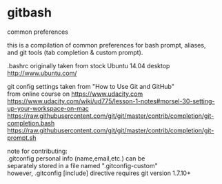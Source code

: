 # gitbash
common preferences

this is a compilation of common preferences for bash prompt, aliases,  
and git tools (tab completion & custom prompt). 

.bashrc originally taken from stock Ubuntu 14.04 desktop  
http://www.ubuntu.com/

git config settings taken from "How to Use Git and GitHub"  
from online course on https://www.udacity.com  
https://www.udacity.com/wiki/ud775/lesson-1-notes#morsel-30-setting-up-your-workspace-on-mac  
https://raw.githubusercontent.com/git/git/master/contrib/completion/git-completion.bash  
https://raw.githubusercontent.com/git/git/master/contrib/completion/git-prompt.sh

note for contributing:  
.gitconfig personal info (name,email,etc.) can be  
separately stored in a file named ".gitconfig-custom"  
however, .gitconfig [include] directive requires git version 1.7.10+
